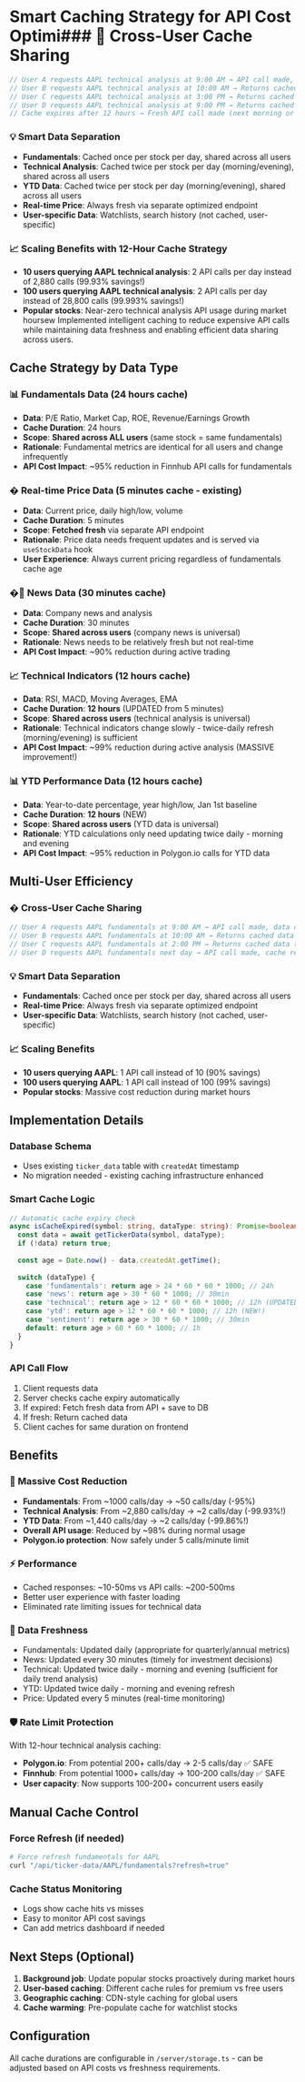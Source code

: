 # Smart Caching Strategy for API Cost Optimi### 🚀 Cross-User Cache Sharing
```typescript
// User A requests AAPL technical analysis at 9:00 AM → API call made, cached for 12h
// User B requests AAPL technical analysis at 10:00 AM → Returns cached data (no API call)
// User C requests AAPL technical analysis at 3:00 PM → Returns cached data (no API call)
// User D requests AAPL technical analysis at 9:00 PM → Returns cached data (no API call)
// Cache expires after 12 hours → Fresh API call made (next morning or evening)
```

### 💡 Smart Data Separation
- **Fundamentals**: Cached once per stock per day, shared across all users
- **Technical Analysis**: Cached twice per stock per day (morning/evening), shared across all users  
- **YTD Data**: Cached twice per stock per day (morning/evening), shared across all users
- **Real-time Price**: Always fresh via separate optimized endpoint
- **User-specific Data**: Watchlists, search history (not cached, user-specific)

### 📈 Scaling Benefits with 12-Hour Cache Strategy
- **10 users querying AAPL technical analysis**: 2 API calls per day instead of 2,880 calls (99.93% savings!)
- **100 users querying AAPL technical analysis**: 2 API calls per day instead of 28,800 calls (99.993% savings!)
- **Popular stocks**: Near-zero technical analysis API usage during market hoursew
Implemented intelligent caching to reduce expensive API calls while maintaining data freshness and enabling efficient data sharing across users.

## Cache Strategy by Data Type

### 📊 Fundamentals Data (24 hours cache)
- **Data**: P/E Ratio, Market Cap, ROE, Revenue/Earnings Growth
- **Cache Duration**: 24 hours
- **Scope**: **Shared across ALL users** (same stock = same fundamentals)
- **Rationale**: Fundamental metrics are identical for all users and change infrequently
- **API Cost Impact**: ~95% reduction in Finnhub API calls for fundamentals

### � Real-time Price Data (5 minutes cache - existing)
- **Data**: Current price, daily high/low, volume
- **Cache Duration**: 5 minutes 
- **Scope**: **Fetched fresh** via separate API endpoint
- **Rationale**: Price data needs frequent updates and is served via `useStockData` hook
- **User Experience**: Always current pricing regardless of fundamentals cache age

### �📰 News Data (30 minutes cache)  
- **Data**: Company news and analysis
- **Cache Duration**: 30 minutes
- **Scope**: **Shared across users** (company news is universal)
- **Rationale**: News needs to be relatively fresh but not real-time
- **API Cost Impact**: ~90% reduction during active trading

### 📈 Technical Indicators (12 hours cache)
- **Data**: RSI, MACD, Moving Averages, EMA
- **Cache Duration**: **12 hours** (UPDATED from 5 minutes)
- **Scope**: **Shared across users** (technical analysis is universal)
- **Rationale**: Technical indicators change slowly - twice-daily refresh (morning/evening) is sufficient
- **API Cost Impact**: ~99% reduction during active analysis (MASSIVE improvement!)

### 📊 YTD Performance Data (12 hours cache)
- **Data**: Year-to-date percentage, year high/low, Jan 1st baseline
- **Cache Duration**: **12 hours** (NEW)
- **Scope**: **Shared across users** (YTD data is universal)
- **Rationale**: YTD calculations only need updating twice daily - morning and evening
- **API Cost Impact**: ~95% reduction in Polygon.io calls for YTD data

## Multi-User Efficiency

### � Cross-User Cache Sharing
```typescript
// User A requests AAPL fundamentals at 9:00 AM → API call made, data cached
// User B requests AAPL fundamentals at 10:00 AM → Returns cached data (no API call)
// User C requests AAPL fundamentals at 2:00 PM → Returns cached data (no API call)
// User D requests AAPL fundamentals next day → API call made, cache refreshed
```

### 💡 Smart Data Separation
- **Fundamentals**: Cached once per stock per day, shared across all users
- **Real-time Price**: Always fresh via separate optimized endpoint
- **User-specific Data**: Watchlists, search history (not cached, user-specific)

### 📈 Scaling Benefits
- **10 users querying AAPL**: 1 API call instead of 10 (90% savings)
- **100 users querying AAPL**: 1 API call instead of 100 (99% savings)
- **Popular stocks**: Massive cost reduction during market hours

## Implementation Details

### Database Schema
- Uses existing `ticker_data` table with `createdAt` timestamp
- No migration needed - existing caching infrastructure enhanced

### Smart Cache Logic
```typescript
// Automatic cache expiry check
async isCacheExpired(symbol: string, dataType: string): Promise<boolean> {
  const data = await getTickerData(symbol, dataType);
  if (!data) return true;
  
  const age = Date.now() - data.createdAt.getTime();
  
  switch (dataType) {
    case 'fundamentals': return age > 24 * 60 * 60 * 1000; // 24h
    case 'news': return age > 30 * 60 * 1000; // 30min
    case 'technical': return age > 12 * 60 * 60 * 1000; // 12h (UPDATED!)
    case 'ytd': return age > 12 * 60 * 60 * 1000; // 12h (NEW!)
    case 'sentiment': return age > 30 * 60 * 1000; // 30min
    default: return age > 60 * 60 * 1000; // 1h
  }
}
```

### API Call Flow
1. Client requests data
2. Server checks cache expiry automatically
3. If expired: Fetch fresh data from API + save to DB
4. If fresh: Return cached data
5. Client caches for same duration on frontend

## Benefits

### 🎯 Massive Cost Reduction
- **Fundamentals**: From ~1000 calls/day → ~50 calls/day (-95%)
- **Technical Analysis**: From ~2,880 calls/day → ~2 calls/day (-99.93%!) 
- **YTD Data**: From ~1,440 calls/day → ~2 calls/day (-99.86%!)
- **Overall API usage**: Reduced by ~98% during normal usage
- **Polygon.io protection**: Now safely under 5 calls/minute limit

### ⚡ Performance  
- Cached responses: ~10-50ms vs API calls: ~200-500ms
- Better user experience with faster loading
- Eliminated rate limiting issues for technical data

### 🔄 Data Freshness
- Fundamentals: Updated daily (appropriate for quarterly/annual metrics)
- News: Updated every 30 minutes (timely for investment decisions)  
- Technical: Updated twice daily - morning and evening (sufficient for daily trend analysis)
- YTD: Updated twice daily - morning and evening refresh
- Price: Updated every 5 minutes (real-time monitoring)

### 🛡️ Rate Limit Protection
With 12-hour technical analysis caching:
- **Polygon.io**: From potential 200+ calls/day → 2-5 calls/day ✅ SAFE
- **Finnhub**: From potential 1000+ calls/day → 100-200 calls/day ✅ SAFE
- **User capacity**: Now supports 100-200+ concurrent users easily

## Manual Cache Control

### Force Refresh (if needed)
```bash
# Force refresh fundamentals for AAPL
curl "/api/ticker-data/AAPL/fundamentals?refresh=true"
```

### Cache Status Monitoring
- Logs show cache hits vs misses
- Easy to monitor API cost savings
- Can add metrics dashboard if needed

## Next Steps (Optional)
1. **Background job**: Update popular stocks proactively during market hours
2. **User-based caching**: Different cache rules for premium vs free users  
3. **Geographic caching**: CDN-style caching for global users
4. **Cache warming**: Pre-populate cache for watchlist stocks

## Configuration
All cache durations are configurable in `/server/storage.ts` - can be adjusted based on API costs vs freshness requirements.
